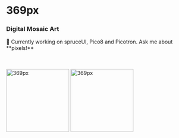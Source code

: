 <h1 align="left">369px</h1>
<h3 align="left">Digital Mosaic Art</h3>
🔭 Currently working on spruceUI, Pico8 and Picotron. Ask me about **pixels!**
<br><br><br>
<p align="left"><img align="center" height="169px" src="https://github-readme-stats.vercel.app/api/top-langs?username=369px&show_icons=true&locale=en&layout=compact" alt="369px" /> <img align="center" height="169px" src="https://github-readme-streak-stats.herokuapp.com/?user=369px&" alt="369px" /></p>
